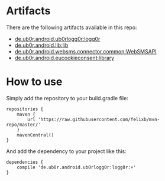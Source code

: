 Artifacts
=========

There are the following artifacts available in this repo:

 * [de.ub0r.android.ub0rlogg0r:logg0r](https://github.com/felixb/ub0rlogg0r)
 * [de.ub0r.android.lib:lib](https://github.com/felixb/ub0rlib)
 * [de.ub0r.android.websms.connector.common:WebSMSAPI](https://github.com/felixb/websms-api)
 * [de.ub0r.android.eucookieconsent:library](https://github.com/felixb/eucookieconsent)

How to use
==========

Simply add the repository to your build.gradle file:

    repositories {
        maven {
            url 'https://raw.githubusercontent.com/felixb/mvn-repo/master/'
        }
        mavenCentral()
    }

And add the dependency to your project like this:

    dependencies {
        compile 'de.ub0r.android.ub0rlogg0r:logg0r:+'
    }
